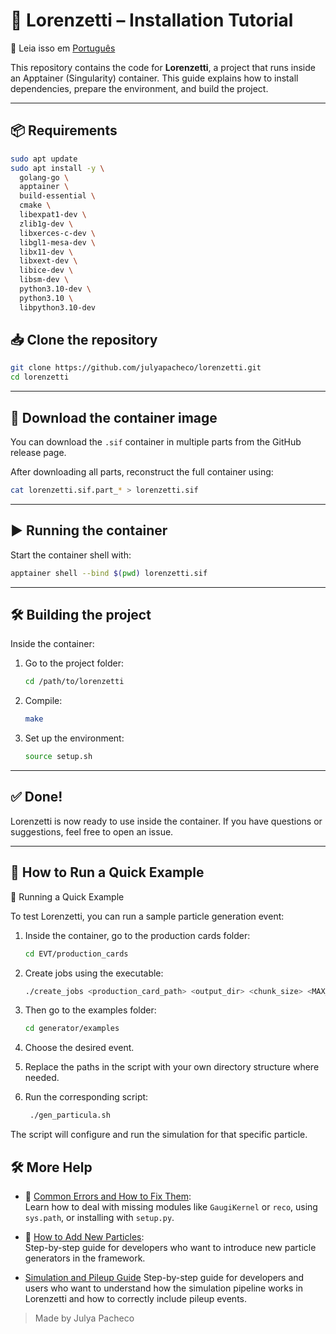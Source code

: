 # 🚀 Lorenzetti – Installation Tutorial

📖 Leia isso em [Português](README.pt-BR.md)

This repository contains the code for **Lorenzetti**, a project that runs inside an Apptainer (Singularity) container. This guide explains how to install dependencies, prepare the environment, and build the project.

---

## 📦 Requirements

```bash
sudo apt update
sudo apt install -y \
  golang-go \
  apptainer \
  build-essential \
  cmake \
  libexpat1-dev \
  zlib1g-dev \
  libxerces-c-dev \
  libgl1-mesa-dev \
  libx11-dev \
  libxext-dev \
  libice-dev \
  libsm-dev \
  python3.10-dev \
  python3.10 \
  libpython3.10-dev
```

## 📥 Clone the repository

```bash
git clone https://github.com/julyapacheco/lorenzetti.git
cd lorenzetti
```

---

## 🧊 Download the container image

You can download the `.sif` container in multiple parts from the GitHub release page.

After downloading all parts, reconstruct the full container using:

```bash
cat lorenzetti.sif.part_* > lorenzetti.sif
```

---

## ▶️ Running the container

Start the container shell with:

```bash
apptainer shell --bind $(pwd) lorenzetti.sif
```

---

## 🛠️ Building the project

Inside the container:

1. Go to the project folder:
   ```bash
   cd /path/to/lorenzetti
   ```

2. Compile:
   ```bash
   make
   ```

3. Set up the environment:
   ```bash
   source setup.sh
   ```

---

## ✅ Done!

Lorenzetti is now ready to use inside the container. If you have questions or suggestions, feel free to open an issue.

---

## 🎯 How to Run a Quick Example
🎯 Running a Quick Example

To test Lorenzetti, you can run a sample particle generation event:

1. Inside the container, go to the production cards folder:
  
    ```bash
    cd EVT/production_cards
   ```
2. Create jobs using the executable:

   ```bash
   ./create_jobs <production_card_path> <output_dir> <chunk_size> <MAX_EVENT_NUM> <particle_name>
   ```
3. Then go to the examples folder:

   ```bash
   cd generator/examples
   ```
4. Choose the desired event.

5. Replace the paths in the script with your own directory structure where needed.

6. Run the corresponding script:
   ```bash
    ./gen_particula.sh
   ```
   
The script will configure and run the simulation for that specific particle.

## 🛠 More Help

- 🧯 [Common Errors and How to Fix Them](TROUBLESHOOTING.md):  
  Learn how to deal with missing modules like `GaugiKernel` or `reco`, using `sys.path`, or installing with `setup.py`.

- 🧪 [How to Add New Particles](new_particles.md):  
  Step-by-step guide for developers who want to introduce new particle generators in the framework.

- [Simulation and Pileup Guide](simulation_pileup.md)
   Step-by-step guide for developers and users who want to understand how the simulation pipeline works in Lorenzetti and how to correctly include pileup events.

> Made by Julya Pacheco

